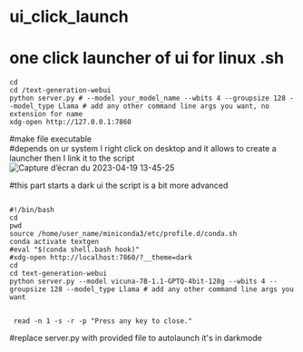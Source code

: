 # ui_click_launch
# one click launcher of ui for linux .sh
```
cd 
cd /text-generation-webui
python server.py # --model your_model_name --wbits 4 --groupsize 128 --model_type Llama # add any other command line args you want, no extension for name
xdg-open http://127.0.0.1:7860
```

#make file executable <br />
#depends on ur system I right click  on desktop and it allows to create a launcher then I link it to the script <br />
![Capture d’écran du 2023-04-19 13-45-25](https://user-images.githubusercontent.com/39489591/233065462-839d2db7-320d-49f7-b795-0ea4b065749d.png)

#this part starts a dark ui the script is a bit more advanced
```

#!/bin/bash
cd
pwd
source /home/user_name/miniconda3/etc/profile.d/conda.sh
conda activate textgen
#eval "$(conda shell.bash hook)"
#xdg-open http://localhost:7860/?__theme=dark
cd 
cd text-generation-webui 
python server.py --model vicuna-7B-1.1-GPTQ-4bit-128g --wbits 4 --groupsize 128 --model_type Llama # add any other command line args you want


 read -n 1 -s -r -p "Press any key to close."

```
#replace server.py with provided  file to autolaunch it's in darkmode
